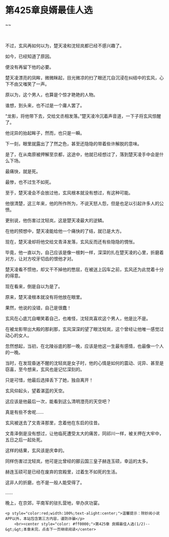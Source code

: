 # 第425章良婿最佳人选
~~
    	    <p name="pagetop" href="javascript:void(0);" onclick="return false" style="line-height: 35px;padding: 10px;color: #333;"> </p><p>不过，玄风再如何以为，楚天凌和沈轻岚都已经不感兴趣了。</p><p>如今，已经知道了原因。</p><p>便没有再留下他的必要。</p><p>楚天凌漂亮的凤眸，微微眯起，目光微凉的扫了眼还兀自沉浸在纠结中的玄风，心下不由又嗤笑了一声。</p><p>原以为，这个男人，也算是个惊才艳艳的人物。</p><p>谁想，到头来，也不过是一个庸人罢了。</p><p>“龙影，将他带下去，交给文丞相发落。”楚天凌冷沉着声音道，一下子将玄风惊醒了。</p><p>他诧异的抬起眸子，然而，也只是一瞬。</p><p>下一刻，眼里就露出了了然之色，甚至还隐隐的带着些许解脱的意味。</p><p>是了，在从南原被押解至京都，这途中，他就已经想过了，落到楚天凌手中会是什么下场。</p><p>最痛快，就是死。</p><p>最惨，也不过生不如死。</p><p>至于，楚天凌会不会放过他，玄风根本就没有想过，有这种可能。</p><p>他很清楚，这三年来，他的所作所为，不说天怒人怨，但是也足以引起许多人的公愤。</p><p>更别说，他伤害过沈轻岚，这是楚天凌最大的逆鳞。</p><p>在他的预想中，楚天凌能给他一个痛快的了结，就已是大方。</p><p>现在，楚天凌却将他交给文青泽发落，玄风反而还有些隐隐的惆怅。</p><p>毕竟，他一直以为，自己应该是像一根刺一样，深深的扎在楚天凌的心里，折磨着对方，让对方咬牙切齿的恨他才对。</p><p>楚天凌看不惯他，却又干不掉他的憋屈，在被送上囚车之前，玄风还为此觉着十分的得意。</p><p>现在看来，倒是自以为是了。</p><p>原来，楚天凌根本就没有将他放在眼里。</p><p>果然，他说的没错，自己是很蠢！</p><p>玄风在心底兀自嘲笑着自己，也难怪，沈轻岚喜欢这个男人，他是比不是。</p><p>在被龙影带出大殿的那刹那，玄风深深的望了眼沈轻岚，这个曾经让他唯一感觉过动心的女人。</p><p>忽然想起，当初，在北陵谷底的那一晚，应该是他这一生最有感情，也最像一个人的一晚。</p><p>当时，在发现昏迷不醒的沈轻岚是女子时，他的心情是如何的震动、诧异、甚至是窃喜，至今想来，玄风也是记忆深刻的。</p><p>只是可惜，他最后选择丢下了她，独自离开！</p><p>玄风仰起头，望着湛蓝的天空。</p><p>这应该是他最后一次，能看到这么清明澄亮的天空吧？</p><p>真是有些不舍呢……</p><p>玄风被送去了文青泽那里，念着他在东启的往昔。</p><p>文青泽倒是没有想过，让他临死遭受太大的痛苦，同祁川一样，被关押在大牢中，五日之后一起处死。</p><p>这样的结果，玄风该是庆幸的。</p><p>同样伤害过沈轻岚，他可是比曾经的郦云国三皇子赫连玉硕，幸运的太多。</p><p>赫连玉硕可是已经在废弃的宫殿里，过着生不如死的生活。</p><p>这非人的折磨，也不是一般人能受得了。</p><p>……</p><p>晚上，在京郊，平南军的驻扎营地，举办庆功宴。</p>
    	
   	<p style="color:red;width:100%;text-alight:center;">温馨提示：除妙阅小说APP以外，本站包含第三方内容，谨防诈骗</p>
    	<br><center style="color: #ff0000;">第425章 良婿最佳人选(1/2)--&gt;&gt;本章未完，点击下一页继续阅读</center>
    	